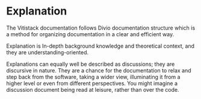 # Explanation

The Vitistack documentation follows Divio documentation structure which is a method for organizing documentation in a clear and efficient way.

Explanation is In-depth background knowledge and theoretical context, and they are understanding-oriented.

Explanations can equally well be described as discussions; they are discursive in nature. They are a chance for the documentation to relax and step back from the software, taking a wider view, illuminating it from a higher level or even from different perspectives. You might imagine a discussion document being read at leisure, rather than over the code.